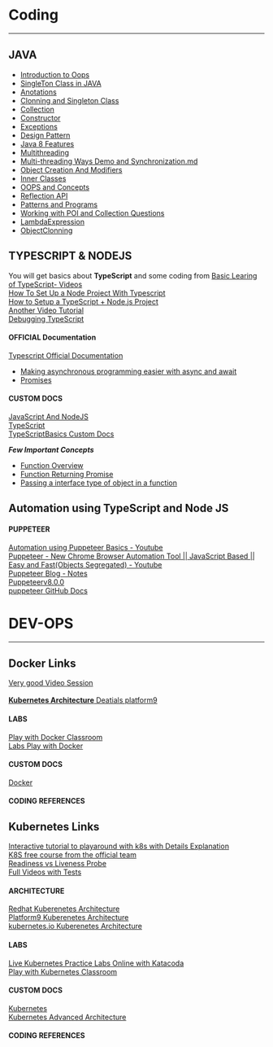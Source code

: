 # Coding
----------------------
## JAVA

* [Introduction to Oops](https://docs.google.com/document/d/1VpSK4mcyvz3bYjLJ8jINChCjCRiAWfox/edit)
* [SingleTon Class in JAVA](https://docs.google.com/document/d/1kJVcAJlg_ugneIQ1g0oyrjLLB_7B9GMI_8OuyhR-iIg/edit)
* [Anotations](https://docs.google.com/document/d/15_wcXwFAZEoAf_LIwnwl0dDHzK-xyfS3pNnES87gILg/edit)
* [Clonning and Singleton Class](https://docs.google.com/document/d/1xBsbr4ZciG2y4g66MsbN8nEKh2R8geoib8SuVRSOKrw/edit)
* [Collection](https://docs.google.com/document/d/1rULfy5kzfGaz479M0b7J1ng0P9eZEFK2GPqjCsh1gC8/edit)
* [Constructor](https://docs.google.com/document/d/1XvCxgVayMQKfm-PxNChMmnwgnq0wd3SNXt1L3XI7Sgc/edit)
* [Exceptions](https://docs.google.com/document/d/1BEAvV-73cZUIduXjWidcSUOPI3SSob7dgXv92OdxK2Y/edit)
* [Design Pattern](https://docs.google.com/document/d/152kOeFSl0rhDRoxjY2GDYLjWTc4Q2c0i/edit)
* [Java 8 Features](https://docs.google.com/document/d/1QwEnP6jBcV9IpDBkAQFtmhfCONhUQbXfw48nUSY8f9M/edit)
* [Multithreading](https://docs.google.com/document/d/118nNNECTcXi5IYU42Kx_ze4Cs0DKFf_liXAd-gR4EuQ/edit)
* [Multi-threading Ways Demo and Synchronization.md](https://github.com/kingshuknandy2016/DocsRepo/blob/master/JAVA/Multi-threading%20Ways%20Demo%20and%20Synchronization.md)
* [Object Creation And Modifiers](https://docs.google.com/document/d/1Yr-uQj7M_-2ZBruuWhHc2jATRRq0Ql7rUH-x7la0BLI/edit)
* [Inner Classes](https://docs.google.com/document/d/1FjMu_QGipxKTRDitipgoUNhBg8QanDE9PbBNKC5sycg/edit)
* [OOPS and Concepts](https://docs.google.com/document/d/1cfGlZeJu0PKtP92Fp38_n8xPlusDI1G7q_gFduG0Ejc/edit)
* [Reflection API](https://docs.google.com/document/d/1Gx3I1Edn5gFFTiYqe79gNZr_uDv6Y7Rn4wqpJaDZZc4/edit)
* [Patterns and Programs](https://docs.google.com/document/d/1_nXuGyZE3muz-Ki21RpYW9yIRLZAAs4Elr_3sDfEKHA/edit)
* [Working with POI and Collection Questions](https://docs.google.com/document/d/15I0AUiE5ZOEkOncJ9z0BjcTm4WiY3Vi4C12gATps5Jw/edit)
* [LambdaExpression](https://github.com/kingshuknandy2016/DocsRepo/blob/master/JAVA/LambdaExpression.md)
* [ObjectClonning](https://github.com/kingshuknandy2016/DocsRepo/blob/master/JAVA/ObjectClonning.md)


## TYPESCRIPT & NODEJS
You will get basics about **TypeScript** and some coding from [Basic Learing of TypeScript- Videos](https://www.youtube.com/watch?v=Gd76yF1Dkg4&list=PLzvRQMJ9HDiQyjtcrtvDkeQMJIrv5ABbm) <br/>
[How To Set Up a Node Project With Typescript](https://www.digitalocean.com/community/tutorials/setting-up-a-node-project-with-typescript)<br/>
[How to Setup a TypeScript + Node.js Project](https://khalilstemmler.com/blogs/typescript/node-starter-project/)<br/>
[Another Video Tutorial](https://www.youtube.com/playlist?list=PLOntVmB73c8xSKcuCYvn7dHH4nuoFRjyL)<br/>
[Debugging TypeScript](https://code.visualstudio.com/docs/typescript/typescript-debugging)<br/>



#### OFFICIAL Documentation
[Typescript Official Documentation ](https://www.typescriptlang.org/docs/handbook/2/everyday-types.html)<br/>

* [Making asynchronous programming easier with async and await](https://developer.mozilla.org/en-US/docs/Learn/JavaScript/Asynchronous/Async_await)<br/>
* [Promises](https://developer.mozilla.org/en-US/docs/Web/JavaScript/Reference/Global_Objects/Promise)<br/>

#### CUSTOM DOCS
[JavaScript And NodeJS](https://docs.google.com/document/d/1kvszIUuYWpJDuC0mqtVlZoztL4ypxmq3/edit)<br/>
[TypeScript](https://docs.google.com/document/d/1YYIRKV9DOZ7m1DPLZQsun3JZHuZTOUXB/edit#heading=h.gjdgxs)<br/>
[TypeScriptBasics Custom Docs](https://github.com/kingshuknandy2016/nodeJs/tree/master/TypeScriptBasics)

***Few Important Concepts***
* [Function Overview](https://github.com/kingshuknandy2016/nodeJs/blob/master/TypeScriptBasics/function.md)
* [Function Returning Promise](https://github.com/kingshuknandy2016/nodeJs/blob/master/TypeScriptBasics/functionReturningPromise.md)
* [Passing a interface type of object in a function](https://github.com/kingshuknandy2016/nodeJs/blob/master/TypeScriptBasics/fewConcepts.md)

## Automation using TypeScript and Node JS

#### PUPPETEER
[Automation using Puppeteer Basics - Youtube](https://www.youtube.com/watch?v=4q9CNtwdawA) <br/>
[Puppeteer - New Chrome Browser Automation Tool || JavaScript Based || Easy and Fast(Objects Segregated) - Youtube](https://www.youtube.com/watch?v=GnNsW9FCMZ0) <br/>
[ Puppeteer Blog - Notes](https://www.toptal.com/puppeteer/headless-browser-puppeteer-tutorial)<br/>
[Puppeteerv8.0.0](https://pptr.dev/)<br/>
[puppeteer GitHub Docs](https://github.com/puppeteer/puppeteer)

# DEV-OPS
--------------------------
## Docker Links
[Very good Video Session](https://www.youtube.com/watch?v=wi-MGFhrad0&list=PLhW3qG5bs-L99pQsZ74f-LC-tOEsBp2rK)<br/><br/>
[**Kubernetes Architecture** Deatials platform9](https://platform9.com/blog/kubernetes-enterprise-chapter-2-kubernetes-architecture-concepts/)

#### LABS
[ Play with Docker Classroom ](https://training.play-with-docker.com/)<br/>
[Labs Play with Docker](https://labs.play-with-docker.com/#)

#### CUSTOM DOCS
[Docker](https://docs.google.com/document/d/1iRlB6eSBC-51XTMyUc0zmaS8N546d6Nt/edit#heading=h.gjdgxs)

#### CODING REFERENCES

## Kubernetes Links
[Interactive tutorial to playaround with k8s with Details Explanation ](https://kubernetes.io/docs/tutorials/kubernetes-basics/) <br/>
[K8S free course from the official team](https://www.udacity.com/course/scalable-microservices-with-kubernetes--ud615) <br/>
[ Readiness vs Liveness Probe ]( https://cloud.google.com/blog/products/gcp/kubernetes-best-practices-setting-up-health-checks-with-readiness-and-liveness-probes
)<br/>
[Full Videos with Tests](https://cutt.ly/2vpE0M1)<br>

#### ARCHITECTURE
[Redhat Kuberenetes Architecture ](https://www.redhat.com/en/topics/containers/kubernetes-architecture)<br/>
[Platform9 Kuberenetes Architecture](https://platform9.com/blog/kubernetes-enterprise-chapter-2-kubernetes-architecture-concepts/)<br/>
[kubernetes.io Kuberenetes Architecture](https://kubernetes.io/docs/concepts/overview/components/)

#### LABS
[Live Kubernetes Practice Labs Online with Katacoda](https://www.katacoda.com/courses/kubernetes)<br/>
[Play with Kubernetes Classroom](https://training.play-with-kubernetes.com/kubernetes-workshop/)<br/>


#### CUSTOM DOCS
[Kubernetes](https://docs.google.com/document/d/1k3Ze47QijjU4Z7YUmDLU46crTRje1M1g/edit#heading=h.gjdgxs)<br/>
[Kubernetes Advanced Architecture](https://docs.google.com/document/d/1sDZeujyLGzaK63Sy36GFWBAfTWQ_d9Qy/edit#heading=h.gjdgxs)<br/>

#### CODING REFERENCES


